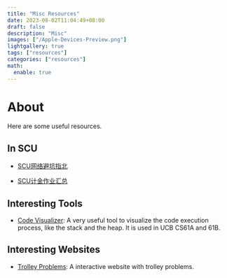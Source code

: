 ```yaml
---
title: "Misc Resources"
date: 2023-08-02T11:04:49+08:00
draft: false
description: "Misc"
images: ["/Apple-Devices-Preview.png"]
lightgallery: true
tags: ["resources"]
categories: ["resources"]
math:
  enable: true
---
```



# About
Here are some useful resources.

## In SCU 
- [SCU网络避坑指北](https://scunet.syaoran.top/)

- [SCU计金作业汇总](https://github.com/KarryRen/SCU-CS-Class-Materials.git)

## Interesting Tools
- [Code Visualizer](https://pythontutor.com/): A very useful tool to visualize the code execution process, like the stack and the heap. It is used in UCB CS61A and 61B.

## Interesting Websites
- [Trolley Problems](https://neal.fun/absurd-trolley-problems/): A interactive website with trolley problems.
